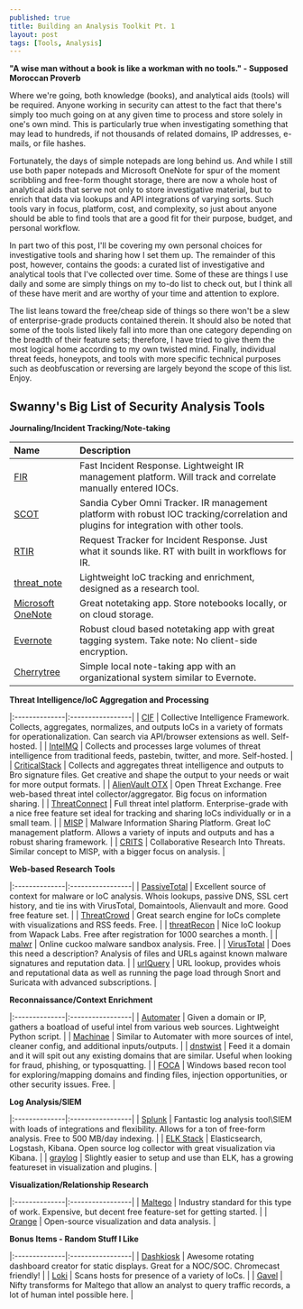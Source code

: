 ```yaml
---
published: true
title: Building an Analysis Toolkit Pt. 1
layout: post
tags: [Tools, Analysis]
---
```

**"A wise man without a book is like a workman with no tools." - Supposed Moroccan Proverb**

Where we're going, both knowledge (books), and analytical aids (tools) will be required.  Anyone working in security can attest to the fact that there's simply too much going on at any given time to process and store solely in one's own mind.  This is particularly true when investigating something that may lead to hundreds, if not thousands of related domains, IP addresses, e-mails, or file hashes.

Fortunately, the days of simple notepads are long behind us.  And while I still use both paper notepads and Microsoft OneNote for spur of the moment scribbling and free-form thought storage, there are now a whole host of analytical aids that serve not only to store investigative material, but to enrich that data via lookups and API integrations of varying sorts.  Such tools vary in focus, platform, cost, and complexity, so just about anyone should be able to find tools that are a good fit for their purpose, budget, and personal workflow.  

In part two of this post, I'll be covering my own personal choices for investigative tools and sharing how I set them up.  The remainder of this post, however, contains the goods: a curated list of investigative and analytical tools that I've collected over time.  Some of these are things I use daily and some are simply things on my to-do list to check out, but I think all of these have merit and are worthy of your time and attention to explore.  

The list leans toward the free/cheap side of things so there won't be a slew of enterprise-grade products contained therein.  It should also be noted that some of the tools listed likely fall into more than one category depending on the breadth of their feature sets; therefore, I have tried to give them the most logical home according to my own twisted mind.  Finally, individual threat feeds, honeypots, and tools with more specific technical purposes such as deobfuscation or reversing are largely beyond the scope of this list.  Enjoy.

## Swanny's Big List of Security Analysis Tools

**Journaling/Incident Tracking/Note-taking**

| Name | Description |
|:--------------|:-----------------|
| [FIR](https://github.com/certsocietegenerale/FIR) | Fast Incident Response.  Lightweight IR management platform.  Will track and correlate manually entered IOCs. |
| [SCOT](https://github.com/sandialabs/scot) | Sandia Cyber Omni Tracker.  IR management platform with robust IOC tracking/correlation and plugins for integration with other tools. |
| [RTIR](https://github.com/bestpractical/rtir) | Request Tracker for Incident Response.  Just what it sounds like.  RT with built in workflows for IR. |
| [threat_note](https://github.com/defpoint/threat_note) | Lightweight IoC tracking and enrichment, designed as a research tool. |
| [Microsoft OneNote](https://www.onenote.com/) | Great notetaking app.  Store notebooks locally, or on cloud storage. |
| [Evernote](https://evernote.com/) | Robust cloud based notetaking app with great tagging system.  Take note: No client-side encryption. |
| [Cherrytree](http://www.giuspen.com/cherrytree/) | Simple local note-taking app with an organizational system similar to Evernote. |


**Threat Intelligence/IoC Aggregation and Processing**


|:--------------|:-----------------|
| [CIF](http://csirtgadgets.org/collective-intelligence-framework) | Collective Intelligence Framework.  Collects, aggregates, normalizes, and outputs IoCs in a variety of formats for operationalization.  Can search via API/browser extensions as well.  Self-hosted.  |
| [IntelMQ](https://github.com/certtools/intelmq) | Collects and processes large volumes of threat intelligence from traditional feeds, pastebin, twitter, and more.  Self-hosted. |
| [CriticalStack](https://intel.criticalstack.com/) | Collects and aggregates threat intelligence and outputs to Bro signature files.  Get creative and shape the output to your needs or wait for more output formats. |
| [AlienVault OTX](https://www.alienvault.com/open-threat-exchange) | Open Threat Exchange.  Free web-based threat intel collector/aggregator.  Big focus on information sharing. |
| [ThreatConnect](http://www.threatconnect.com/) | Full threat intel platform.  Enterprise-grade with a nice free feature set ideal for tracking and sharing IoCs individually or in a small team. |
| [MISP](https://github.com/MISP/MISP) | Malware Information Sharing Platform.  Great IoC management platform.  Allows a variety of inputs and outputs and has a robust sharing framework. |
| [CRITS](https://crits.github.io/) | Collaborative Research Into Threats.  Similar concept to MISP, with a bigger focus on analysis. |


**Web-based Research Tools**


|:--------------|:-----------------|
| [PassiveTotal](https://www.passivetotal.org/) | Excellent source of context for malware or IoC analysis.  Whois lookups, passive DNS, SSL cert history, and tie ins with VirusTotal, Domaintools, Alienvault and more.  Good free feature set.   |
| [ThreatCrowd](https://www.threatcrowd.org/) | Great search engine for IoCs complete with visualizations and RSS feeds. Free. |
| [threatRecon](https://threatrecon.co/) | Nice IoC lookup from Wapack Labs.  Free after registration for 1000 searches a month. |
| [malwr](https://malwr.com/) | Online cuckoo malware sandbox analysis.  Free. |
| [VirusTotal](https://www.virustotal.com/) | Does this need a description?  Analysis of files and URLs against known malware signatures and reputation data. |
| [urlQuery](https://urlquery.net/) | URL lookup, provides whois and reputational data as well as running the page load through Snort and Suricata with advanced subscriptions.  |


**Reconnaissance/Context Enrichment**


|:--------------|:-----------------|
| [Automater](https://github.com/1aN0rmus/TekDefense-Automater) | Given a domain or IP, gathers a boatload of useful intel from various web sources.  Lightweight Python script. |
| [Machinae](https://github.com/HurricaneLabs/machinae) | Similar to Automater with more sources of intel, cleaner config, and additional inputs/outputs. |
| [dnstwist](https://github.com/elceef/dnstwist) | Feed it a domain and it will spit out any existing domains that are similar.  Useful when looking for fraud, phishing, or typosquatting. |
| [FOCA](http://blog.elevenpaths.com/2013/12/foca-final-version-ultimate-foca.html) | Windows based recon tool for exploring/mapping domains and finding files, injection opportunities, or other security issues.  Free. |


**Log Analysis/SIEM**


|:--------------|:-----------------|
| [Splunk](https://www.splunk.com/) | Fantastic log analysis tool\SIEM with loads of integrations and flexibility.  Allows for a ton of free-form analysis.  Free to 500 MB/day indexing. |
| [ELK Stack](https://www.elastic.co/products) | Elasticsearch, Logstash, Kibana.  Open source log collector with great visualization via Kibana. |
| [graylog](https://www.graylog.org/) | Slightly easier to setup and use than ELK, has a growing featureset in visualization and plugins.  |


**Visualization/Relationship Research**


|:--------------|:-----------------|
| [Maltego](https://www.paterva.com/web6/products/maltego.php) | Industry standard for this type of work.  Expensive, but decent free feature-set for getting started. |
| [Orange](http://orange.biolab.si/) | Open-source visualization and data analysis. |


**Bonus Items - Random Stuff I Like**


|:--------------|:-----------------|
| [Dashkiosk](https://github.com/vincentbernat/dashkiosk) | Awesome rotating dashboard creator for static displays.  Great for a NOC/SOC.  Chromecast friendly!  |
| [Loki](https://github.com/Neo23x0/Loki) | Scans hosts for presence of a variety of IoCs. |
| [Gavel](https://github.com/brianwarehime/gavel) | Nifty transforms for Maltego that allow an analyst to query traffic records, a lot of human intel possible here. |